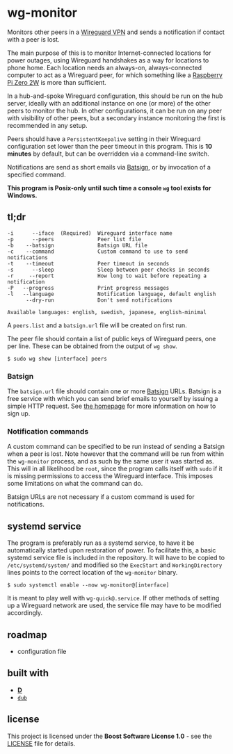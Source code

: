 # wg-monitor

Monitors other peers in a [Wireguard VPN](https://www.wireguard.com) and sends a notification if contact with a peer is lost.

The main purpose of this is to monitor Internet-connected locations for power outages, using Wireguard handshakes as a way for locations to phone home. Each location needs an always-on, always-connected computer to act as a Wireguard peer, for which something like a [Raspberry Pi Zero 2W](https://www.raspberrypi.com/products/raspberry-pi-zero-2-w) is more than sufficient.

In a hub-and-spoke Wireguard configuration, this should be run on the hub server, ideally with an additional instance on one (or more) of the other peers to monitor the hub. In other configurations, it can be run on any peer with visibility of other peers, but a secondary instance monitoring the first is recommended in any setup.

Peers should have a `PersistentKeepalive` setting in their Wireguard configuration set lower than the peer timeout in this program. This is **10 minutes** by default, but can be overridden via a command-line switch.

Notifications are send as short emails via [Batsign](https://batsign.me), or by invocation of a specified command.

**This program is Posix-only until such time a console `wg` tool exists for Windows.**

## tl;dr

```
-i      --iface  (Required)  Wireguard interface name
-p      --peers              Peer list file
-b    --batsign              Batsign URL file
-c    --command              Custom command to use to send notifications
-t    --timeout              Peer timeout in seconds
-s      --sleep              Sleep between peer checks in seconds
-r     --report              How long to wait before repeating a notification
-P   --progress              Print progress messages
-l   --language              Notification language, default english
      --dry-run              Don't send notifications

Available languages: english, swedish, japanese, english-minimal
```

A `peers.list` and a `batsign.url` file will be created on first run.

The peer file should contain a list of public keys of Wireguard peers, one per line. These can be obtained from the output of `wg show`.

```shell
$ sudo wg show [interface] peers
```

### Batsign

The `batsign.url` file should contain one or more [Batsign](https://batsign.me) URLs. Batsign is a free service with which you can send brief emails to yourself by issuing a simple HTTP request. See [the homepage](https://batsign.me) for more information on how to sign up.

### Notification commands

A custom command can be specified to be run instead of sending a Batsign when a peer is lost. Note however that the command will be run from within the `wg-monitor` process, and as such by the same user it was started as. This will in all likelihood be `root`, since the program calls itself with `sudo` if it is missing permissions to access the Wireguard interface. This imposes some limitations on what the command can do.

Batsign URLs are not necessary if a custom command is used for notifications.

## systemd service

The program is preferably run as a systemd service, to have it be automatically started upon restoration of power. To facilitate this, a basic systemd service file is included in the repository. It will have to be copied to `/etc/systemd/system/` and modified so the `ExecStart` and `WorkingDirectory` lines points to the correct location of the `wg-monitor` binary.

```shell
$ sudo systemctl enable --now wg-monitor@[interface]
```

It is meant to play well with `wg-quick@.service`. If other methods of setting up a Wireguard network are used, the service file may have to be modified accordingly.

## roadmap

* configuration file

## built with

* [**D**](https://dlang.org)
* [`dub`](https://code.dlang.org)

## license

This project is licensed under the **Boost Software License 1.0** - see the [LICENSE](LICENSE) file for details.
